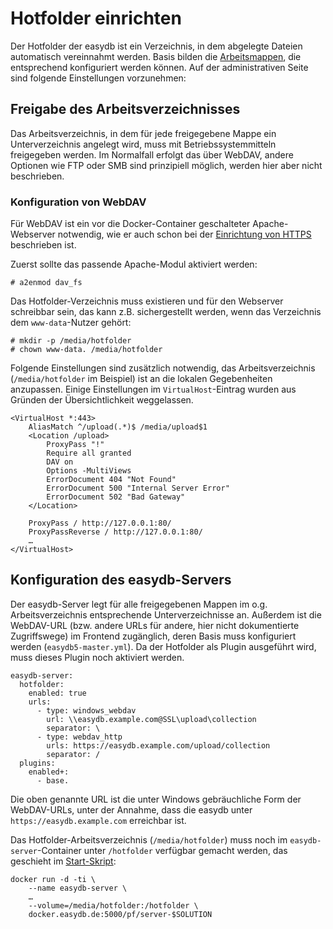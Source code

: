 # Hotfolder einrichten

Der Hotfolder der easydb ist ein Verzeichnis, in dem abgelegte Dateien automatisch vereinnahmt werden. Basis bilden die [Arbeitsmappen](/webfrontend/datamanagement/search/quickaccess/collection/collection.html), die entsprechend konfiguriert werden können. Auf der administrativen Seite sind folgende Einstellungen vorzunehmen:

## Freigabe des Arbeitsverzeichnisses

Das Arbeitsverzeichnis, in dem für jede freigegebene Mappe ein Unterverzeichnis angelegt wird, muss mit Betriebssystemmitteln freigegeben werden. Im Normalfall erfolgt das über WebDAV, andere Optionen wie FTP oder SMB sind prinzipiell möglich, werden hier aber nicht beschrieben.

### Konfiguration von WebDAV

Für WebDAV ist ein vor die Docker-Container geschalteter Apache-Webserver notwendig, wie er auch schon bei der [Einrichtung von HTTPS](/sysadmin/konfiguration/https/https.html) beschrieben ist.

Zuerst sollte das passende Apache-Modul aktiviert werden:
~~~~
# a2enmod dav_fs
~~~~

Das Hotfolder-Verzeichnis muss existieren und für den Webserver schreibbar sein, das kann z.B. sichergestellt werden, wenn das Verzeichnis dem `www-data`-Nutzer gehört:
~~~~
# mkdir -p /media/hotfolder
# chown www-data. /media/hotfolder
~~~~

Folgende Einstellungen sind zusätzlich notwendig, das Arbeitsverzeichnis (`/media/hotfolder` im Beispiel) ist an die lokalen Gegebenheiten anzupassen. Einige Einstellungen im `VirtualHost`-Eintrag wurden aus Gründen der Übersichtlichkeit weggelassen.

~~~~
<VirtualHost *:443>
	AliasMatch ^/upload(.*)$ /media/upload$1
	<Location /upload>
		ProxyPass "!"
		Require all granted
		DAV on
		Options -MultiViews
		ErrorDocument 404 "Not Found"
		ErrorDocument 500 "Internal Server Error"
		ErrorDocument 502 "Bad Gateway"
	</Location>

	ProxyPass / http://127.0.0.1:80/
	ProxyPassReverse / http://127.0.0.1:80/
	…
</VirtualHost>
~~~~

## Konfiguration des easydb-Servers

Der easydb-Server legt für alle freigegebenen Mappen im o.g. Arbeitsverzeichnis entsprechende Unterverzeichnisse an. Außerdem ist die WebDAV-URL (bzw. andere URLs für andere, hier nicht dokumentierte Zugriffswege) im Frontend zugänglich, deren Basis muss konfiguriert werden (`easydb5-master.yml`). Da der Hotfolder als Plugin ausgeführt wird, muss dieses Plugin noch aktiviert werden.

~~~~
easydb-server:
  hotfolder:
    enabled: true
    urls:
      - type: windows_webdav
        url: \\easydb.example.com@SSL\upload\collection
        separator: \
      - type: webdav_http
        urls: https://easydb.example.com/upload/collection
        separator: /
  plugins:
    enabled+:
      - base.
~~~~

Die oben genannte URL ist die unter Windows gebräuchliche Form der WebDAV-URLs, unter der Annahme, dass die easydb unter `https://easydb.example.com` erreichbar ist.

Das Hotfolder-Arbeitsverzeichnis (`/media/hotfolder`) muss noch im `easydb-server`-Container unter `/hotfolder` verfügbar gemacht werden, das geschieht im [Start-Skript](/sysadmin/installation/installation.html):

~~~~
docker run -d -ti \
	--name easydb-server \
	…
	--volume=/media/hotfolder:/hotfolder \
	docker.easydb.de:5000/pf/server-$SOLUTION
~~~~
